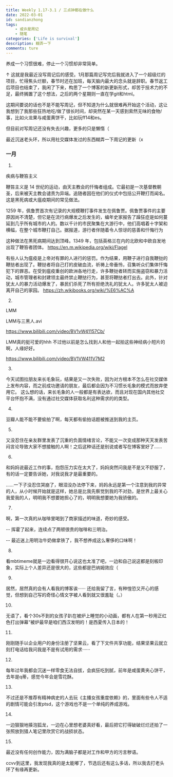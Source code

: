 ```yaml
---
title: Weekly 1.17-3.1 / 三点钟都在做什么
date: 2022-03-01
id: sandianzhong
tags:
    - 或许是周记
    - 随笔
categories: ['Life is survival']
description: 糊弄一下
comments: ture
---
```


养成一个习惯很难，停止一个习惯却非常简单。

↑ 这就是我最近没写周记后的感受。1月那篇周记写完后我就进入了一个超级烂的项目，忙得焦头烂额，春节时还在加班，每天脑内最大的念头就是辞职。春节返工后项目也结束了，我闲了下来，构思了一个博客的新更新形式，却苦于技术力的不足，最终搁置了这个想法，之后的两个星期则一直在学git和html。

这期间要说的话也不是不能写周记，但不知道为什么就很难再开始这个活动，这让我想到了我那些狂热地吃/做了很长时间，却突然在某一天感到索然无味的食物/事，比如火龙果与咸蛋黄饼干，比如玩ff14和es。

但目前对写周记还没有失去兴趣，更多的只是懒惰（

最近沉迷老头环，所以用社交媒体发过的东西糊弄一下周记的更新（x

### 一月

1. 
疾病与鞭笞主义

鞭笞主义是 14 世纪的运动，由天主教会的忏悔者组成。它最初是一次基督教朝圣，后来被天主教会谴责为异端。追随者因在他们的仪式中包括公开鞭打而闻名。这是黑死病或大瘟疫期间的常见做法。

1259 年，佩鲁贾首次有记录的大规模鞭打事件发生在佩鲁贾。佩鲁贾事件的主要原因尚不清楚，但它是在流行病爆发之后发生的，编年史家报告了躁狂症是如何蔓延到几乎所有城市的人的。数以千计的市民聚集在大游行中，他们高唱着十字架和横幅，在整个城市鞭打自己。据报道，游行者伴随着令人惊讶的慈善和忏悔行为

这种做法在黑死病期间达到顶峰。1349 年，包括英格兰在内的北欧和中欧自发地出现了鞭笞者团体。
https://en.m.wikipedia.org/wiki/Flagel

有些人认为瘟疫是上帝对有罪的人进行的惩罚。作为结果，用鞭子进行自我鞭挞的鞭挞者出现了。鞭挞者将自己打的皮破血流，祈祷上帝垂怜，召集听众们集体忏悔犯下的罪恶。在受到瘟疫重创的欧洲各地行走，许多鞭挞者转而实施盗窃和暴力活动，城市管理者和封建领主最终禁止鞭挞行为，甚至将鞭挞者打出去。此外，针对犹太人的暴力活动爆发了，暴民们杀死了所有拒绝洗礼的犹太人。许多犹太人被迫离开自己的家园。
https://zh.wikibooks.org/wiki/%E6%AC%A

2. 
LMM

LMM与三黑人.avi

https://www.bilibili.com/video/BV1vW41157Cb/

LMM真的挺可爱的hhh
不过他以前是怎么找到人和他一起拍这些神经病小短片的啊，人缘好好。

https://www.bilibili.com/video/BV1VW411V7M2

3. 
今天试图拉朋友来长毛象玩，结果是又一次失败，因为对方根本不怎么在社交媒体上发布内容，而之前成功邀请的朋友，最后都会因为不习惯长毛象的模式而放弃使用它。
这么想的话，来长毛象的人一般都是有表达欲，而且对现在国内其他社交平台怀抱不满，没有通过社交媒体获取名利这种需求的的类型。

4. 
豆瓣人能不能不要偷拍了啊，每天都有偷拍话题被推送到我的主页。

5. 
又没忍住在亲友群里发表了沉重的负面情绪言论，不能又一次变成那种天天发表苦闷言论导致大家不想接触的人啊！之后这种话还是别说或者写在博客里好了……

6. 
和妈妈说最近工作的事，抱怨压力实在太大了，妈妈突然问我是不是又不舒服了，有的话一定要告诉她，对我说我才是最重要的。

……一下子没忍住哭崩了，眼泪没办法停下来，妈妈永远是第一个注意到我的异常的人，从小时候开始就是这样，她总是比我先察觉到我的不对劲，是世界上最关心我爱我的人，明明我不想要她担心了的，明明我想要她为我骄傲的。

7. 
啊，第一次真的从咖啡里喝到了商家描述的味道，奇妙的感受。

-- 挥霍了起来，连续点了两顿很贵的咖啡和三明治。

-- 最近迷上用明治牛奶做拿铁了，我不想养成这么奢侈的口味啊！ 

8. 
看mbtimeme就是一边看得很开心说这也太准了吧，一边和自己说这都是刻板印象，实际上个人差异还是很大的，这些都是巴纳姆效应（

9. 
居然，居然真的会有人看我的博客诶······
还给我留了言，有种惶恐又开心的感觉，但想到自己写的奇怪心情文字被人看到就又很羞耻（。）

10. 
无语了，看个30s不到的女孩子趴在被炉上睡觉的小动画，都有人在第一秒用正红色打出弹幕“被炉最早是咱们西汉发明的！是西夏传入日本的！

11. 
刚刚随手以企业用户的身份注册了坚果云，看了下文件共享功能，结果坚果云就立刻打电话给我问我是不是有试用的需求······

12. 
每年过年我都会沉迷一样零食无法自拔，会疯狂吃到腻，前年是咸蛋黄夹心饼干，去年是q蒂，感觉今年会是雪花酥。

13. 
不过还是不推荐有精神病史的人去玩《主播女孩重度依赖》的，里面有些令人不适的剧情可能会引发ptsd，这个游戏也不是一个单纯的养成游戏。

14. 
一边狠狠地揍泡狐龙，一边在心里想老婆真好看，最后把它打得破破烂烂还拍了一张照放到猎人笔记里欣赏它的战损状态。

15. 
最近没有任何创作能力，因为满脑子都是对工作和甲方的污言秽语。

ccvv到这里，我发现我真的是太能嘟了，节选后还有这么多话，所以我去打老头环了有缘再更新。